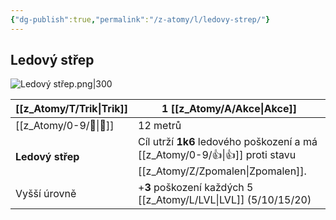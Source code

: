 ```yaml
---
{"dg-publish":true,"permalink":"/z-atomy/l/ledovy-strep/"}
---
```


## Ledový střep
![Ledový střep.png|300](/img/user/z_img/Ledov%C3%BD%20st%C5%99ep.png)

| [[z_Atomy/T/Trik\|Trik]]         | 1 [[z_Atomy/A/Akce\|Akce]]                                                                 |
| ---------------- | -------------------------------------------------------------------------- |
| [[z_Atomy/0-9/🏹\|🏹]]           | 12 metrů                                                                   |
| **Ledový střep** | Cíl utrží **1k6** ledového poškození a má [[z_Atomy/0-9/👍\|👍]] proti stavu [[z_Atomy/Z/Zpomalen\|Zpomalen]]. |
| Vyšší úrovně     | +**3** poškození každých 5 [[z_Atomy/L/LVL\|LVL]] (5/10/15/20)                            |
